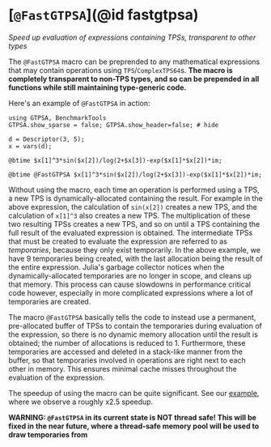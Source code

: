 # [`@FastGTPSA`](@id fastgtpsa)
*Speed up evaluation of expressions containing TPSs, transparent to other types*

The `@FastGTPSA` macro can be preprended to any mathematical expressions that may contain operations using `TPS`/`ComplexTPS64`s. **The macro is completely transparent to non-TPS types, and so can be prepended in all functions while still maintaining type-generic code.**

Here's an example of `@FastGTPSA` in action:

```@repl
using GTPSA, BenchmarkTools
GTPSA.show_sparse = false; GTPSA.show_header=false; # hide

d = Descriptor(3, 5);
x = vars(d);

@btime $x[1]^3*sin($x[2])/log(2+$x[3])-exp($x[1]*$x[2])*im;

@btime @FastGTPSA $x[1]^3*sin($x[2])/log(2+$x[3])-exp($x[1]*$x[2])*im;
```

Without using the macro, each time an operation is performed using a TPS, a new TPS is dynamically-allocated containing the result. For example in the above expression, the calculation of `sin(x[2])` creates a new TPS, and the calculation of `x[1]^3` also creates a new TPS. The multiplication of these two resulting TPSs creates a new TPS, and so on until a TPS containing the full result of the evaluated expression is obtained. The intermediate TPSs that must be created to evaluate the expression are referred to as *temporaries*, because they only exist temporarily. In the above example, we have 9 temporaries being created, with the last allocation being the result of the entire expression. Julia's garbage collector notices when the dynamically-allocated temporaries are no longer in scope, and cleans up that memory. This process can cause slowdowns in performance critical code however, especially in more complicated expressions where a lot of temporaries are created.

The macro `@FastGTPSA` basically tells the code to instead use a permanent, pre-allocated buffer of TPSs to contain the temporaries during evaluation of the expression, so there is no dynamic memory allocation until the result is obtained; the number of allocations is reduced to 1. Furthermore, these temporaries are accessed and deleted in a stack-like manner from the buffer, so that temporaries involved in operations are right next to each other in memory. This ensures minimal cache misses throughout the evaluation of the expression.

The speedup of using the macro can be quite significant. See our [example](https://github.com/bmad-sim/GTPSA.jl/blob/main/benchmark/track.jl), where we observe a roughly x2.5 speedup.

**WARNING: `@FastGTPSA` in its current state is NOT thread safe! This will be fixed in the near future, where a thread-safe memory pool will be used to draw temporaries from**